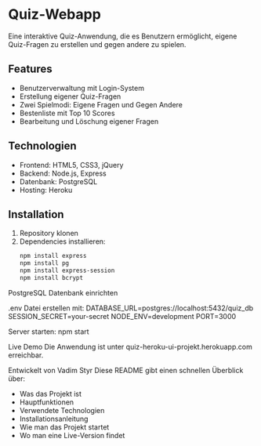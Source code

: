 # Quiz-Webapp

Eine interaktive Quiz-Anwendung, die es Benutzern ermöglicht, eigene Quiz-Fragen zu erstellen und gegen andere zu spielen.

## Features
- Benutzerverwaltung mit Login-System
- Erstellung eigener Quiz-Fragen
- Zwei Spielmodi: Eigene Fragen und Gegen Andere
- Bestenliste mit Top 10 Scores
- Bearbeitung und Löschung eigener Fragen

## Technologien
- Frontend: HTML5, CSS3, jQuery
- Backend: Node.js, Express
- Datenbank: PostgreSQL
- Hosting: Heroku

## Installation
1. Repository klonen
2. Dependencies installieren:
   ```bash
   npm install express
   npm install pg
   npm install express-session
   npm install bcrypt

PostgreSQL Datenbank einrichten

.env Datei erstellen mit:
DATABASE_URL=postgres://localhost:5432/quiz_db
SESSION_SECRET=your-secret
NODE_ENV=development
PORT=3000

Server starten:
npm start

Live Demo
Die Anwendung ist unter quiz-heroku-ui-projekt.herokuapp.com erreichbar.

Entwickelt von Vadim Styr
Diese README gibt einen schnellen Überblick über:
- Was das Projekt ist
- Hauptfunktionen
- Verwendete Technologien
- Installationsanleitung
- Wie man das Projekt startet
- Wo man eine Live-Version findet